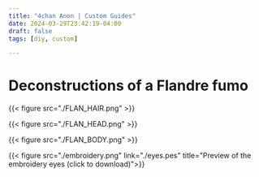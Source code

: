 ```yaml
---
title: "4chan Anon | Custom Guides"
date: 2024-03-29T23:42:19-04:00
draft: false
tags: [diy, custom]

---
```

# Deconstructions of a Flandre fumo
{{< figure src="./FLAN_HAIR.png" >}}

{{< figure src="./FLAN_HEAD.png" >}}

{{< figure src="./FLAN_BODY.png" >}}

{{< figure src="./embroidery.png" link="./eyes.pes" title="Preview of the embroidery eyes (click to download)">}}

